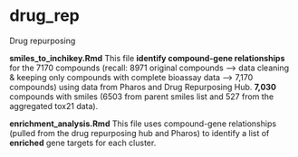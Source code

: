 # drug_rep
Drug repurposing

**smiles_to_inchikey.Rmd**
This file **identify compound-gene relationships** for the 7170 compounds (recall: 8971 original compounds --> data cleaning & keeping only compounds with complete bioassay data --> 7,170 compounds) using data from Pharos and Drug Repurposing Hub. **7,030** compounds with smiles (6503 from parent smiles list and 527 from the aggregated tox21 data). 

**enrichment_analysis.Rmd**
This file uses compound-gene relationships (pulled from the drug repurposing hub and Pharos) to identify a list of **enriched** gene targets for each cluster. 
